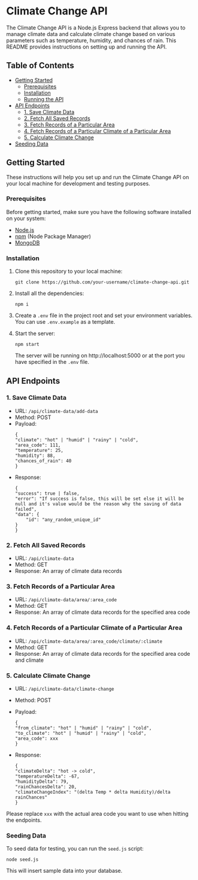 # Climate Change API

The Climate Change API is a Node.js Express backend that allows you to manage climate data and calculate climate change based on various parameters such as temperature, humidity, and chances of rain. This README provides instructions on setting up and running the API.

## Table of Contents

- [Getting Started](#getting-started)
  - [Prerequisites](#prerequisites)
  - [Installation](#installation)
  - [Running the API](#running-the-api)
- [API Endpoints](#api-endpoints)
  - [1. Save Climate Data](#1-save-climate-data)
  - [2. Fetch All Saved Records](#2-fetch-all-saved-records)
  - [3. Fetch Records of a Particular Area](#3-fetch-records-of-a-particular-area)
  - [4. Fetch Records of a Particular Climate of a Particular Area](#4-fetch-records-of-a-particular-climate-of-a-particular-area)
  - [5. Calculate Climate Change](#5-calculate-climate-change)
- [Seeding Data](#seeding-data)

## Getting Started

These instructions will help you set up and run the Climate Change API on your local machine for development and testing purposes.

### Prerequisites

Before getting started, make sure you have the following software installed on your system:

- [Node.js](https://nodejs.org/)
- [npm](https://www.npmjs.com/) (Node Package Manager)
- [MongoDB](https://www.mongodb.com/)

### Installation

1. Clone this repository to your local machine:

   ```shell
   git clone https://github.com/your-username/climate-change-api.git
   ```

2. Install all the dependencies:
    ```shell
    npm i
    ```    

3. Create a `.env` file in the project root and set your environment variables. You can use `.env.example` as a template.

4. Start the server:
    ```shell
    npm start
    ```

    The server will be running on http://localhost:5000 or at the port you have specified in the `.env` file.


## API Endpoints
### 1. Save Climate Data
- URL: `/api/climate-data/add-data`
- Method: POST
- Payload:
    ```shell
    {
    "climate": "hot" | "humid" | "rainy" | "cold",
    "area_code": 111,
    "temperature": 25,
    "humidity": 88,
    "chances_of_rain": 40
    }
    ```
- Response:
    ```shell
    {
    "success": true | false,
    "error": "If success is false, this will be set else it will be null and it's value would be the reason why the saving of data failed",
    "data": {
        "id": "any_random_unique_id"
    }
    }
    ```

### 2. Fetch All Saved Records
- URL: `/api/climate-data`
- Method: GET
- Response: An array of climate data records

### 3. Fetch Records of a Particular Area
- URL: `/api/climate-data/area/:area_code`
- Method: GET
- Response: An array of climate data records for the specified area code

### 4. Fetch Records of a Particular Climate of a Particular Area
- URL: `/api/climate-data/area/:area_code/climate/:climate`
- Method: GET
- Response: An array of climate data records for the specified area code and climate

### 5. Calculate Climate Change
- URL: `/api/climate-data/climate-change`
- Method: POST
- Payload:
    ```shell
    {
    "from_climate": "hot" | "humid" | "rainy" | "cold",
    "to_climate": "hot" | "humid" | "rainy" | "cold",
    "area_code": xxx
    }
    ```

- Response:
    ```shell
    {
    "climateDelta": "hot -> cold",
    "temperatureDelta": -67,
    "humidityDelta": 79,
    "rainChancesDelta": 20,
    "climateChangeIndex": "(delta Temp * delta Humidity)/delta rainChances"
    }
    ```

Please replace `xxx` with the actual area code you want to use when hitting the endpoints.

### Seeding Data
To seed data for testing, you can run the `seed.js` script:

```shell
node seed.js
```

This will insert sample data into your database.

